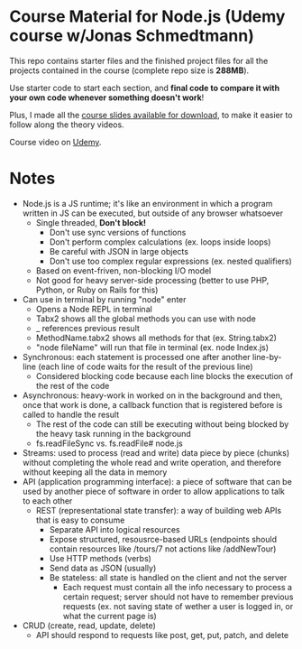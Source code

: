 # Course Material for Node.js (Udemy course w/Jonas Schmedtmann)

This repo contains starter files and the finished project files for all the projects contained in the course (complete repo size is **288MB**).

Use starter code to start each section, and **final code to compare it with your own code whenever something doesn't work**!

Plus, I made all the [course slides available for download](theory-lectures.pdf), to make it easier to follow along the theory videos.

Course video on [Udemy](https://specs.udemy.com/course/nodejs-express-mongodb-bootcamp/learn/lecture/15080918?course_portion_id=200158&learning_path_id=3007614#content).

# Notes

* Node.js is a JS runtime; it's like an environment in which a program written in JS can be executed, but outside of any browser whatsoever
    * Single threaded, **Don't block!**
        * Don't use sync versions of functions
        * Don't perform complex calculations (ex. loops inside loops)
        * Be careful with JSON in large objects
        * Don't use too complex regular expressions (ex. nested qualifiers)
    * Based on event-friven, non-blocking I/O model
    * Not good for heavy server-side processing (better to use PHP, Python, or Ruby on Rails for this)
* Can use in terminal by running "node" enter
    * Opens a Node REPL in terminal
    * Tabx2 shows all the global methods you can use with node
    * _ references previous result
    * MethodName.tabx2 shows all methods for that (ex. String.tabx2)
    * "node fileName" will run that file in terminal (ex. node Index.js)
* Synchronous: each statement is processed one after another line-by-line (each line of code waits for the result of the previous line)
    * Considered blocking code because each line blocks the execution of the rest of the code
* Asynchronous: heavy-work in worked on in the background and then, once that work is done, a callback function that is registered before is called to handle the result
    * The rest of the code can still be executing without being blocked by the heavy task running in the background
    * fs.readFileSync vs. fs.readFile# node.js
* Streams: used to process (read and write) data piece by piece (chunks) without completing the whole read and write operation, and therefore without keeping all the data in memory
* API (application programming interface): a piece of software that can be used by another piece of software in order to allow applications to talk to each other
    * REST (representational state transfer): a way of building web APIs that is easy to consume
        * Separate API into logical resources
        * Expose structured, resousrce-based URLs (endpoints should contain resources like /tours/7 not actions like /addNewTour)
        * Use HTTP methods (verbs)
        * Send data as JSON (usually)
        * Be stateless: all state is handled on the client and not the server
            * Each request must contain all the info necessary to process a certain request; server should not have to remember previous requests (ex. not saving state of wether a user is logged in, or what the current page is)
* CRUD (create, read, update, delete)
    * API should respond to requests like post, get, put, patch, and delete